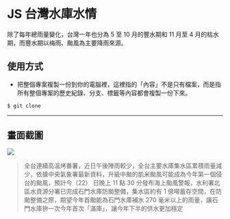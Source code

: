 # JS 台灣水庫水情

除了每年總雨量變化，台灣一年也分為 5 至 10 月的豐水期和 11 月至 4 月的枯水期，而豐水期以梅雨、颱風為主要降雨來源。

## 使用方式
- 把整個專案複製一份到你的電腦裡，這裡指的「內容」不是只有檔案，而是指所有整個專案的歷史紀錄、分支、標籤等內容都會複製一份下來。
```sh
$ git clone
```

----

## 畫面截圖
![](https://i.imgur.com/j69x6SF.png)
> 全台連續高溫烤番薯，近日午後陣雨較少，全台主要水庫集水區累積雨量減少，依據中央氣象署最新資料，升級中颱的凱米颱風可能成為今年第一個侵台的颱風，預計今（22） 日晚上 11 點 30 分發布海上颱風警報，水利署北區水資源分署已完成石門水庫防颱整備，集水區約有 1 億噸蓄存空間，在防颱整備之際，期望今年首颱能為石門水庫補水 270 毫米以上的雨量，讓石門水庫拚一次今年首次「滿庫」，讓今年下半的供水更加穩定
